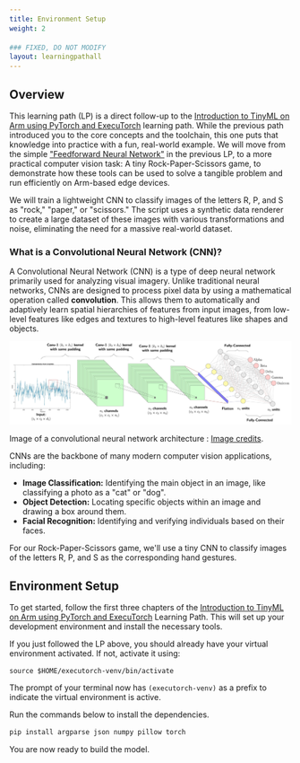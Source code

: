 ```yaml
---
title: Environment Setup
weight: 2

### FIXED, DO NOT MODIFY
layout: learningpathall
---
```


## Overview
This learning path (LP) is a direct follow-up to the [Introduction to TinyML on Arm using PyTorch and ExecuTorch](/learning-paths/embedded-and-microcontrollers/introduction-to-tinyml-on-arm) learning path. While the previous path introduced you to the core concepts and the toolchain, this one puts that knowledge into practice with a fun, real-world example. We will move from the simple ["Feedforward Neural Network"](/learning-paths/embedded-and-microcontrollers/introduction-to-tinyml-on-arm/4-build-model) in the previous LP, to a more practical computer vision task: A tiny Rock-Paper-Scissors game, to demonstrate how these tools can be used to solve a tangible problem and run efficiently on Arm-based edge devices.


We will train a lightweight CNN to classify images of the letters R, P, and S as "rock," "paper," or "scissors." The script uses a synthetic data renderer to create a large dataset of these images with various transformations and noise, eliminating the need for a massive real-world dataset.

### What is a Convolutional Neural Network (CNN)?
A Convolutional Neural Network (CNN) is a type of deep neural network primarily used for analyzing visual imagery. Unlike traditional neural networks, CNNs are designed to process pixel data by using a mathematical operation called **convolution**. This allows them to automatically and adaptively learn spatial hierarchies of features from input images, from low-level features like edges and textures to high-level features like shapes and objects.

![Image of a convolutional neural network architecture](image.png)

Image of a convolutional neural network architecture : [Image credits](https://medium.com/@atul_86537/learning-ml-from-first-principles-c-linux-the-rick-and-morty-way-convolutional-neural-c76c3df511f4).

CNNs are the backbone of many modern computer vision applications, including:

- **Image Classification:** Identifying the main object in an image, like classifying a photo as a "cat" or "dog".
- **Object Detection:** Locating specific objects within an image and drawing a box around them.
- **Facial Recognition:** Identifying and verifying individuals based on their faces.

For our Rock-Paper-Scissors game, we'll use a tiny CNN to classify images of the letters R, P, and S as the corresponding hand gestures.



## Environment Setup
To get started, follow the first three chapters of the [Introduction to TinyML on Arm using PyTorch and ExecuTorch](/learning-paths/embedded-and-microcontrollers/introduction-to-tinyml-on-arm) Learning Path. This will set up your development environment and install the necessary tools.


If you just followed the LP above, you should already have your virtual environment activated. If not, activate it using:

```console
source $HOME/executorch-venv/bin/activate
```
The prompt of your terminal now has `(executorch-venv)` as a prefix to indicate the virtual environment is active.

Run the commands below to install the dependencies.

```bash
pip install argparse json numpy pillow torch
```
You are now ready to build the model.

